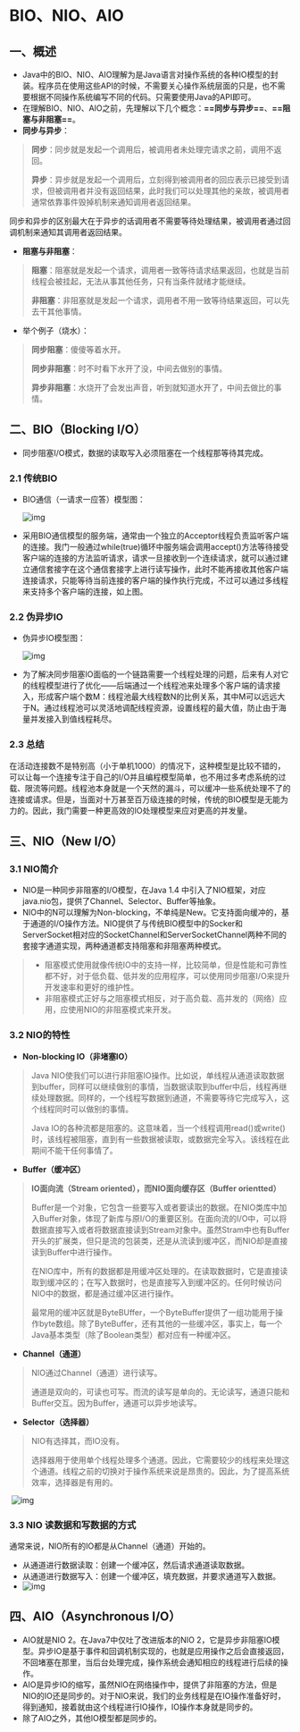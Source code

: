 # BIO、NIO、AIO

## 一、概述

* Java中的BIO、NIO、AIO理解为是Java语言对操作系统的各种IO模型的封装。程序员在使用这些API的时候，不需要关心操作系统层面的只是，也不需要根据不同操作系统编写不同的代码。只需要使用Java的API即可。
* 在理解BIO、NIO、AIO之前，先理解以下几个概念：**==同步与异步==**、**==阻塞与非阻塞==**。
* **同步与异步**：

> **同步**：同步就是发起一个调用后，被调用者未处理完请求之前，调用不返回。
>
> **异步**：异步就是发起一个调用后，立刻得到被调用者的回应表示已接受到请求，但被调用者并没有返回结果，此时我们可以处理其他的亲故，被调用者通常依靠事件毁掉机制来通知调用者返回结果。

​	同步和异步的区别最大在于异步的话调用者不需要等待处理结果，被调用者通过回调机制来通知其调用者返回结果。

* **阻塞与非阻塞**：

> **阻塞**：阻塞就是发起一个请求，调用者一致等待请求结果返回，也就是当前线程会被挂起，无法从事其他任务，只有当条件就绪才能继续。
>
> **非阻塞**：非阻塞就是发起一个请求，调用者不用一致等待结果返回，可以先去干其他事情。

* 举个例子（烧水）：

> **同步阻塞**：傻傻等着水开。
>
> **同步非阻塞**：时不时看下水开了没，中间去做别的事情。
>
> **异步非阻塞**：水烧开了会发出声音，听到就知道水开了，中间去做比的事情。

## 二、BIO（Blocking I/O）

* 同步阻塞I/O模式，数据的读取写入必须阻塞在一个线程那等待其完成。

### 2.1 传统BIO

* BIO通信（一请求一应答）模型图：

  ![img](http://img.hurenjieee.com/uPic/watermark,type_ZmFuZ3poZW5naGVpdGk,shadow_10,text_aHR0cHM6Ly9ibG9nLmNzZG4ubmV0L20wXzM4MTA5MDQ2,size_16,color_FFFFFF,t_70.png)

* 采用BIO通信模型的服务端，通常由一个独立的Acceptor线程负责监听客户端的连接。我门一般通过while(true)循环中服务端会调用accept()方法等待接受客户端的连接的方法监听请求，请求一旦接收到一个连续请求，就可以通过建立通信套接字在这个通信套接字上进行读写操作，此时不能再接收其他客户端连接请求，只能等待当前连接的客户端的操作执行完成，不过可以通过多线程来支持多个客户端的连接，如上图。

### 2.2 伪异步IO

* 伪异步IO模型图：

  ![img](http://img.hurenjieee.com/uPic/watermark,type_ZmFuZ3poZW5naGVpdGk,shadow_10,text_aHR0cHM6Ly9ibG9nLmNzZG4ubmV0L20wXzM4MTA5MDQ2,size_16,color_FFFFFF,t_70-20200910221032517.png)

* 为了解决同步阻塞IO面临的一个链路需要一个线程处理的问题，后来有人对它的线程模型进行了优化——后端通过一个线程池来处理多个客户端的请求接入，形成客户端个数M：线程池最大线程数N的比例关系，其中M可以远远大于N。通过线程池可以灵活地调配线程资源，设置线程的最大值，防止由于海量并发接入到值线程耗尽。

### 2.3 总结

在活动连接数不是特别高（小于单机1000）的情况下，这种模型是比较不错的，可以让每一个连接专注于自己的I/O并且编程模型简单，也不用过多考虑系统的过载、限流等问题。线程池本身就是一个天然的漏斗，可以缓冲一些系统处理不了的连接或请求。但是，当面对十万甚至百万级连接的时候，传统的BIO模型是无能为力的。因此，我门需要一种更高效的IO处理模型来应对更高的并发量。

## 三、NIO（New I/O）

### 3.1 NIO简介

* NIO是一种同步非阻塞的I/O模型，在Java 1.4 中引入了NIO框架，对应java.nio包，提供了Channel、Selector、Buffer等抽象。
* NIO中的N可以理解为Non-blocking，不单纯是New。它支持面向缓冲的，基于通道的I/O操作方法。NIO提供了与传统BIO模型中的Socker和ServerSocket相对应的SocketChannel和ServerSocketChannel两种不同的套接字通道实现，两种通道都支持阻塞和非阻塞两种模式。

> * 阻塞模式使用就像传统IO中的支持一样，比较简单，但是性能和可靠性都不好，对于低负载、低并发的应用程序，可以使用同步阻塞I/O来提升开发速率和更好的维护性。
> * 非阻塞模式正好与之阻塞模式相反，对于高负载、高并发的（网络）应用，应使用NIO的非阻塞模式来开发。

### 3.2 NIO的特性

* **Non-blocking IO（非堵塞IO）**

> Java NIO使我们可以进行非阻塞IO操作。比如说，单线程从通道读取数据到buffer，同样可以继续做别的事情，当数据读取到buffer中后，线程再继续处理数据。同样的，一个线程写数据到通道，不需要等待它完成写入，这个线程同时可以做别的事情。
>
> Java IO的各种流都是阻塞的。这意味着，当一个线程调用read()或write()时，该线程被阻塞，直到有一些数据被读取，或数据完全写入。该线程在此期间不能干任何事情了。

* **Buffer（缓冲区）**

> **IO面向流（Stream oriented），而NIO面向缓存区（Buffer orientted）**
>
> Buffer是一个对象，它包含一些要写入或者要读出的数据。在NIO类库中加入Buffer对象，体现了新库与原I/O的重要区别。在面向流的I/O中，可以将数据直接写入或者将数据直接读到Stream对象中。虽然Stram中也有Buffer开头的扩展类，但只是流的包装类，还是从流读到缓冲区，而NIO却是直接读到Buffer中进行操作。
>
> 在NIO库中，所有的数据都是用缓冲区处理的。在读取数据时，它是直接读取到缓冲区的；在写入数据时，也是直接写入到缓冲区的。任何时候访问NIO中的数据，都是通过缓冲区进行操作。
>
> 最常用的缓冲区就是ByteBUffer，一个ByteBuffer提供了一组功能用于操作byte数组。除了ByteBuffer，还有其他的一些缓冲区，事实上，每一个Java基本类型（除了Boolean类型）都对应有一种缓冲区。

* **Channel（通道）**

> NIO通过Channel（通道）进行读写。
>
> 通道是双向的，可读也可写。而流的读写是单向的。无论读写，通道只能和Buffer交互。因为Buffer，通道可以异步地读写。

* **Selector（选择器）**

> NIO有选择其，而IO没有。
>
> 选择器用于使用单个线程处理多个通道。因此，它需要较少的线程来处理这个通道。线程之前的切换对于操作系统来说是昂贵的。因此，为了提高系统效率，选择器是有用的。

​	![img](http://img.hurenjieee.com/uPic/watermark,type_ZmFuZ3poZW5naGVpdGk,shadow_10,text_aHR0cHM6Ly9ibG9nLmNzZG4ubmV0L20wXzM4MTA5MDQ2,size_16,color_FFFFFF,t_70-20200910225453731.png)

### 3.3 NIO 读数据和写数据的方式

通常来说，NIO所有的IO都是从Channel（通道）开始的。

* 从通道进行数据读取：创建一个缓冲区，然后请求通道读取数据。
* 从通道进行数据写入：创建一个缓冲区，填充数据，并要求通道写入数据。
* ![img](http://img.hurenjieee.com/uPic/20190422121151244.png)

## 四、AIO（Asynchronous I/O）

* AIO就是NIO 2。在Java7中仅吐了改进版本的NIO 2，它是异步非阻塞IO模型。异步IO是基于事件和回调机制实现的，也就是应用操作之后会直接返回，不回堵塞在那里，当后台处理完成，操作系统会通知相应的线程进行后续的操作。
* AIO是异步IO的缩写，虽然NIO在网络操作中，提供了非阻塞的方法，但是NIO的IO还是同步的。对于NIO来说，我们的业务线程是在IO操作准备好时，得到通知，接着就由这个线程进行IO操作，IO操作本身就是同步的。
* 除了AIO之外，其他IO模型都是同步的。